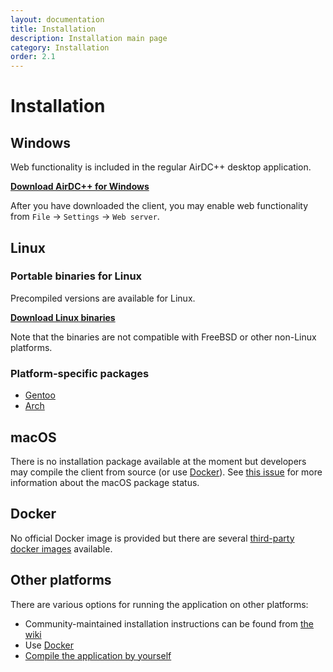 ```yaml
---
layout: documentation
title: Installation
description: Installation main page
category: Installation
order: 2.1
---
```


# Installation

## Windows

Web functionality is included in the regular AirDC++ desktop application.

**[Download AirDC++ for Windows](https://github.com/airdcpp/airdcpp-windows/releases)**

After you have downloaded the client, you may enable web functionality from `File` -> `Settings` -> `Web server`.

## Linux

### Portable binaries for Linux

Precompiled versions are available for Linux.

**[Download Linux binaries](/docs/installation/linux-binaries.html)**

Note that the binaries are not compatible with FreeBSD or other non-Linux platforms.


### Platform-specific packages

- [Gentoo](https://packages.gentoo.org/packages/net-p2p/airdcpp-webclient)
- [Arch](https://aur.archlinux.org/packages/airdcpp-webclient/)

## macOS

There is no installation package available at the moment but developers may compile the client from source (or use [Docker](#docker)). See [this issue](https://github.com/airdcpp-web/airdcpp-webclient/issues/37) for more information about the macOS package status.

## Docker

No official Docker image is provided but there are several [third-party docker images](https://hub.docker.com/search/?isAutomated=0&isOfficial=0&page=1&pullCount=0&q=airdcpp&starCount=0) available.

## Other platforms

There are various options for running the application on other platforms:

- Community-maintained installation instructions can be found from [the wiki](https://github.com/airdcpp-web/airdcpp-webclient/wiki)
- Use [Docker](#docker)
- [Compile the application by yourself](/docs/compiling/compiling.html)
